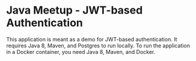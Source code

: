 # Java Meetup - JWT-based Authentication
This application is meant as a demo for JWT-based authentication.
It requires Java 8, Maven, and Postgres to run locally.
To run the application in a Docker container, you need Java 8, Maven, and Docker.
